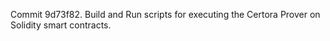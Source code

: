 Commit 9d73f82.                    Build and Run scripts for executing the Certora Prover on Solidity smart contracts.